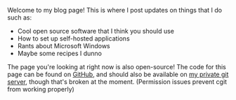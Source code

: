 [meta]: <title> (Loek's excruciatingly interesting blog)
[meta]: <subtitle> (This is the article that's displayed on the home page)
[meta]: <author> (Loek)
[meta]: <date> (April 12 2021)
[meta]: <tags> (home)

Welcome to my blog page! This is where I post updates on things that I do such
as:

- Cool open source software that I think you should use
- How to set up self-hosted applications
- Rants about Microsoft Windows
- Maybe some recipes I dunno

The page you're looking at right now is also open-source! The code for this
page can be found on [GitHub](https://github.com/lonkaars/blog), and should
also be available on [my private git server](https://git.pipeframe.xyz), though
that's broken at the moment. (Permission issues prevent cgit from working
properly)

